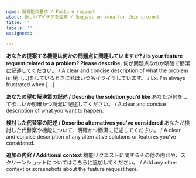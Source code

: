 ```yaml
---
name: 新機能の要求 / Feature request
about: 新しいアイデアを提案 / Suggest an idea for this project
title: ''
labels: ''
assignees: ''

---
```


**あなたの提案する機能は何かの問題点に関連していますか? / Is your feature request related to a problem? Please describe.**
何が問題点なのか明確で簡潔に記述してください。 / A clear and concise description of what the problem is. 
例: [...]をしているときに私はいつもイライラしています。 / Ex. I'm always frustrated when [...]

**あなたの望む解決策の記述 / Describe the solution you'd like**
あなたが何をして欲しいか明確かつ簡潔に記述してください。 / A clear and concise description of what you want to happen.

**検討した代替案の記述 / Describe alternatives you've considered**
あなたが検討した代替案や機能について、明確かつ簡潔に記述してください。 / A clear and concise description of any alternative solutions or features you've considered.

**追加の内容 / Additional context**
機能リクエストに関するその他の内容や、スクリーンショットについてはこちらに追加してください。 / Add any other context or screenshots about the feature request here.
